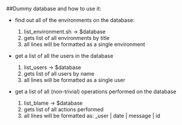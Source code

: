 ##Dummy database and how to use it:
      
  * find out all of the environments on the database:
    1. list_environment.sh -> $database
    2. gets list of all environments by title
    3. all lines will be formatted as a single environment
  
  * get a list of all the users in the database
    1. list_users -> $database
    2. gets list of all users by name
    3. all lines will be formatted as a single user

  * get a list of all (non-trivial) operations performed on the database
    1. list_blame -> $database
    2. gets list of all actions performed
    3. all lines will be formatted as: _user | date | message | id